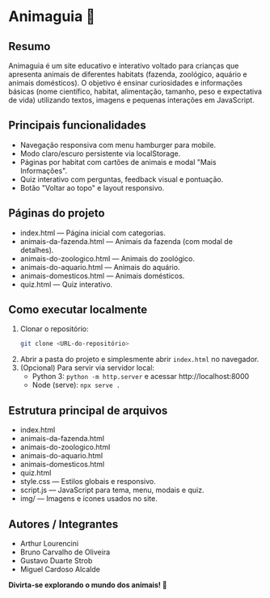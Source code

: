 # Animaguia 🐾

## Resumo
Animaguia é um site educativo e interativo voltado para crianças que apresenta animais de diferentes habitats (fazenda, zoológico, aquário e animais domésticos). O objetivo é ensinar curiosidades e informações básicas (nome científico, habitat, alimentação, tamanho, peso e expectativa de vida) utilizando textos, imagens e pequenas interações em JavaScript.

## Principais funcionalidades
- Navegação responsiva com menu hamburger para mobile.
- Modo claro/escuro persistente via localStorage.
- Páginas por habitat com cartões de animais e modal "Mais Informações".
- Quiz interativo com perguntas, feedback visual e pontuação.
- Botão "Voltar ao topo" e layout responsivo.

## Páginas do projeto
- index.html — Página inicial com categorias.
- animais-da-fazenda.html — Animais da fazenda (com modal de detalhes).
- animais-do-zoologico.html — Animais do zoológico.
- animais-do-aquario.html — Animais do aquário.
- animais-domesticos.html — Animais domésticos.
- quiz.html — Quiz interativo.

## Como executar localmente
1. Clonar o repositório:
   ```bash
   git clone <URL-do-repositório>
   ```
2. Abrir a pasta do projeto e simplesmente abrir `index.html` no navegador.
3. (Opcional) Para servir via servidor local:
   - Python 3: `python -m http.server` e acessar http://localhost:8000
   - Node (serve): `npx serve .`

## Estrutura principal de arquivos
- index.html
- animais-da-fazenda.html
- animais-do-zoologico.html
- animais-do-aquario.html
- animais-domesticos.html
- quiz.html
- style.css — Estilos globais e responsivo.
- script.js — JavaScript para tema, menu, modais e quiz.
- img/ — Imagens e ícones usados no site.

## Autores / Integrantes
- Arthur Lourencini
- Bruno Carvalho de Oliveira
- Gustavo Duarte Strob
- Miguel Cardoso Alcalde

**Divirta-se explorando o mundo dos animais! 🐾**